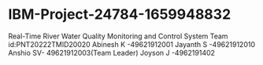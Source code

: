 # IBM-Project-24784-1659948832
Real-Time River Water Quality Monitoring and Control System
Team id:PNT20222TMID20020
Abinesh K -49621912001 
Jayanth S -49621912010
Anshio SV- 49621912003(Team Leader)
Joyson J -4962191402
